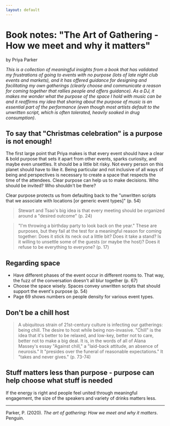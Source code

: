 ```yaml
---
layout: default
---
```

# Book notes: "The Art of Gathering - How we meet and why it matters"
by Priya Parker

*This is a collection of meaningful insights from a book that has validated my frustrations of going to events with no purpose (lots of late night club events and markets), and it has offered guidance for designing and facilitating my own gatherings (clearly choose and communicate a reason for coming together that rallies people and offers guidance). As a DJ, it makes me wonder what the purpose of the space I hold with music can be and it reaffirms my idea that sharing about the purpose of music is an essential part of the performance (even though most artists default to the unwritten script, which is often tolerated, heavily soaked in drug consumption)*. 

## To say that "Christmas celebration" is a purpose is not enough!
The first large point that Priya makes is that every event should have a clear & bold purpose that sets it apart from other events, sparks curiosity, and maybe even unsettles. It should be a little bit risky. Not every person on this planet should have to like it. Being particular and not inclusive of all ways of being and perspectives is necessary to create a space that respects the time of the attendees. Clear purpose can  help us to make decisions. Who should be invited? Who shouldn't be there? 

Clear purpose protects us from defaulting back to the "unwritten scripts that we associate with locations [or generic event types]" (p. 54)

>Stewart and Tsao's big idea is that every meeting should be organized around a "desired outcome" (p. 24)

>"I'm throwing a birthday party to look back on the year." These are purposes, but they fail at the test for a meaningful reason for coming together: Does it stick its neck out a little bit? Does it take a stand? Is it willing to unsettle some of the guests (or maybe the host)? Does it refuse to be everything to everyone? (p. 17)

## Regarding space
- Have different phases of the event occur in different rooms to. That way, the fuzz of the conversation doesn't all blur together (p. 67)
- Choose the space wisely. Spaces convey unwritten scripts that should support the event's purpose (p. 54)
- Page 69 shows numbers on people density for various event types. 

## Don't be a chill host
>A ubiquitous strain of 21st-century culture is infecting our gatherings: being chill. The desire to host while being non-invasive. "Chill" is the idea that it's better to be relaxed, and low-key, better not to care, better not to make a big deal. It is, in the words of all of Alana Massey's essay "Against chill," a "laid-back attitude, an absence of neurosis." It "presides over the funeral of reasonable expectations." It "takes and never gives." (p. 73-74)

## Stuff matters less than purpose - purpose can help choose what stuff is needed
If the energy is right and people feel united through meaningful engagement, the size of the speakers and variety of drinks matters less.

____

Parker, P. (2020). _The art of gathering: How we meet and why it matters_. Penguin.